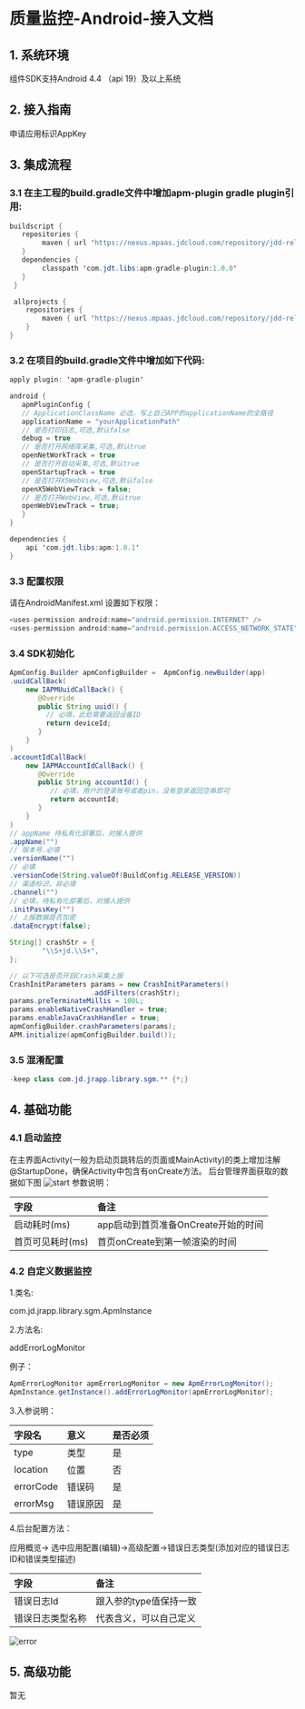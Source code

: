 # 质量监控-Android-接入文档

## 1. 系统环境
组件SDK支持Android 4.4 （api 19）及以上系统

## 2. 接入指南
申请应用标识AppKey


## 3. 集成流程

### 3.1 在主工程的build.gradle文件中增加apm-plugin gradle plugin引用:
```  java
buildscript {
   repositories {
        maven { url "https://nexus.mpaas.jdcloud.com/repository/jdd-releases/" }
   }
   dependencies {
        classpath 'com.jdt.libs:apm-gradle-plugin:1.0.0'
   }
 }

 allprojects {
    repositories {
        maven { url "https://nexus.mpaas.jdcloud.com/repository/jdd-releases/" }
    }
}
```
### 3.2 在项目的build.gradle文件中增加如下代码:
``` Java
apply plugin: 'apm-gradle-plugin'

android {
   apmPluginConfig {
   // ApplicationClassName 必选，写上自己APP的applicationName的全路径
   applicationName = "yourApplicationPath"
   // 是否打印日志,可选,默认false
   debug = true
   // 是否打开网络库采集,可选,默认true
   openNetWorkTrack = true
   // 是否打开启动采集,可选,默认true
   openStartupTrack = true
   // 是否打开X5WebView,可选,默认false
   openX5WebViewTrack = false;
   // 是否打开WebView,可选,默认true
   openWebViewTrack = true;
   }
}

dependencies {
    api 'com.jdt.libs:apm:1.0.1'
}
```



### 3.3 配置权限

请在AndroidManifest.xml 设置如下权限：
``` java
<uses-permission android:name="android.permission.INTERNET" />
<uses-permission android:name="android.permission.ACCESS_NETWORK_STATE" />
```
### 3.4 SDK初始化
``` java
ApmConfig.Builder apmConfigBuilder =  ApmConfig.newBuilder(app)
.uuidCallBack(
    new IAPMUuidCallBack() {
       @Override
       public String uuid() {
         // 必填，此处需要返回设备ID
         return deviceId;
       }
    }
)
.accountIdCallBack(
    new IAPMAccountIdCallBack() {
       @Override
       public String accountId() {
          // 必填，用户的登录账号或者pin，没有登录返回空串即可
          return accountId;
       }
    }
)
// appName 待私有化部署后，对接人提供
.appName("")
// 版本号.必填
.versionName("")
// 必填
.versionCode(String.valueOf(BuildConfig.RELEASE_VERSION))
// 渠道标识，非必填
.channel("")
// 必填，待私有化部署后，对接人提供
.initPassKey("")
// 上报数据是否加密
.dataEncrypt(false);

String[] crashStr = {
        "\\S+jd.\\S+",
};

// 以下可选是否开启Crash采集上报
CrashInitParameters params = new CrashInitParameters()
                    .addFilters(crashStr);
params.preTerminateMillis = 100L;
params.enableNativeCrashHandler = true;
params.enableJavaCrashHandler = true;
apmConfigBuilder.crashParameters(params);
APM.initialize(apmConfigBuilder.build());
```

### 3.5 混淆配置
``` java
-keep class com.jd.jrapp.library.sgm.** {*;}
```

## 4. 基础功能

### 4.1 启动监控

在主界面Activity(一般为启动页跳转后的页面或MainActivity)的类上增加注解 @StartupDone，确保Activity中包含有onCreate方法。
后台管理界面获取的数据如下图
![start](../../../../../image/MPaas/APM/android/start.png)
参数说明：

|        字段       |              备注                    |
| :---------------  | :---------------------------------- |
|    启动耗时(ms)    |   app启动到首页准备OnCreate开始的时间   |
|   首页可见耗时(ms)  |      首页onCreate到第一帧渲染的时间     |

### 4.2 自定义数据监控

1.类名:

  com.jd.jrapp.library.sgm.ApmInstance

2.方法名:

  addErrorLogMonitor

例子：

``` java
ApmErrorLogMonitor apmErrorLogMonitor = new ApmErrorLogMonitor();
ApmInstance.getInstance().addErrorLogMonitor(apmErrorLogMonitor);
```

3.入参说明：

| 字段名          | 意义         | 是否必须                            |
| :------------ | :----------- | :----------------------------------|
| type          | 类型          |                是                  |
| location      | 位置          |               否                   |
| errorCode     | 错误码        |                是                  |
| errorMsg      | 错误原因       |                是                  |

4.后台配置方法：

应用概览-> 选中应用配置(编辑)->高级配置->错误日志类型(添加对应的错误日志ID和错误类型描述)

|        字段       |              备注                    |
| :---------------  | :---------------------------------- |
|    错误日志Id      |          跟入参的type值保持一致        |
|   错误日志类型名称  |          代表含义，可以自己定义         |

![error](../../../../../image/MPaas/APM/android/errorLog.png)

## 5. 高级功能

暂无

